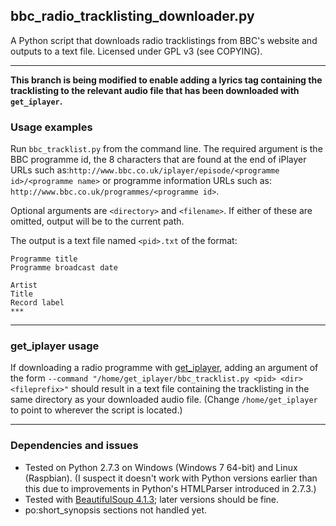 ## bbc_radio_tracklisting_downloader.py
A Python script that downloads radio tracklistings from BBC's website and outputs to a text file.
Licensed under GPL v3 (see COPYING).
***

**This branch is being modified to enable adding a lyrics tag containing the tracklisting to the relevant audio file that has been downloaded with `get_iplayer`.**

### Usage examples
Run `bbc_tracklist.py` from the command line. The required argument is the BBC programme id, the 8 characters that are found at the end of iPlayer URLs such as:`http://www.bbc.co.uk/iplayer/episode/<programme id>/<programme name>` or programme information URLs such as: `http://www.bbc.co.uk/programmes/<programme id>`. 

Optional arguments are `<directory>` and `<filename>`. If either of these are omitted, output will be to the current path.

The output is a text file named `<pid>.txt` of the format:

`Programme title`    
`Programme broadcast date`    
  
`Artist`  
`Title`  
`Record label`  
`***`
***
### get_iplayer usage
If downloading a radio programme with [get_iplayer](http://www.infradead.org/get_iplayer/html/get_iplayer.html), adding an argument of the form `--command "/home/get_iplayer/bbc_tracklist.py <pid> <dir> <fileprefix>"` should result in a text file containing the tracklisting in the same directory as your downloaded audio file. (Change `/home/get_iplayer` to point to wherever the script is located.)
***
### Dependencies and issues
* Tested on Python 2.7.3 on Windows (Windows 7 64-bit) and Linux (Raspbian). (I suspect it doesn't work with Python versions earlier than this due to improvements in Python's HTMLParser introduced in 2.7.3.)
* Tested with [BeautifulSoup 4.1.3](http://www.crummy.com/software/BeautifulSoup/); later versions should be fine.
* po:short_synopsis sections not handled yet.
